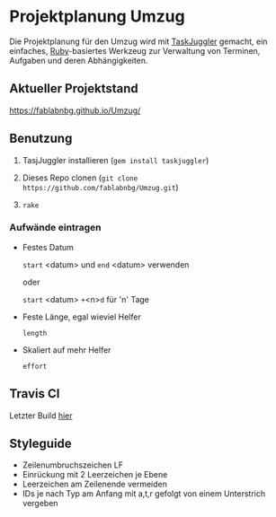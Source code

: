 # Projektplanung Umzug

Die Projektplanung für den Umzug wird mit
[TaskJuggler](http://taskjuggler.org) gemacht, ein einfaches,
[Ruby](https://www.ruby-lang.org)-basiertes Werkzeug zur Verwaltung
von Terminen, Aufgaben und deren Abhängigkeiten.

## Aktueller Projektstand

https://fablabnbg.github.io/Umzug/


## Benutzung

1. TasjJuggler installieren (`gem install taskjuggler`)

2. Dieses Repo clonen (`git clone https://github.com/fablabnbg/Umzug.git`)

3. `rake`


### Aufwände eintragen

* Festes Datum

  `start` &lt;datum&gt; und `end` &lt;datum&gt; verwenden

  oder

  `start` &lt;datum&gt; `+`&lt;n&gt;`d` für 'n' Tage

* Feste Länge, egal wieviel Helfer

  `length`

* Skaliert auf mehr Helfer

  `effort`


## Travis CI

Letzter Build [hier](https://travis-ci.org/fablabnbg/Umzug)


## Styleguide

* Zeilenumbruchszeichen LF
* Einrückung mit 2 Leerzeichen je Ebene
* Leerzeichen am Zeilenende vermeiden
* IDs je nach Typ am Anfang mit a,t,r gefolgt von einem Unterstrich vergeben
